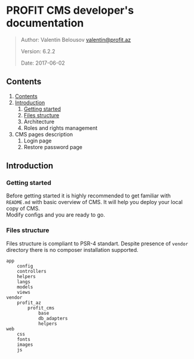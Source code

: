 # PROFIT CMS developer's documentation


> Author: Valentin Belousov valentin@profit.az
>
> Version: 6.2.2
>
> Date: 2017-06-02


## Contents


1. [Contents](#markdown-header-contents)
2. [Introduction](#markdown-header-introduction)
	1. [Getting started](#markdown-header-getting-started)
	2. [Files structure](#markdown-header-files-structure)
	3. Architecture
	4. Roles and rights management
3. CMS pages description
	1. Login page
	2. Restore password page

	
## Introduction


### Getting started


Before getting started it is highly recommended to get familiar with `README.md` with basic overview of CMS. It will help you deploy your local copy of CMS.  
Modify configs and you are ready to go.


### Files structure


Files structure is compliant to PSR-4 standart. Despite presence of `vendor` directory there is no composer installation supported.

	app
		config
		controllers
		helpers
		langs
		models
		views
	vendor
		profit_az
			profit_cms
				base
				db_adapters
				helpers
	web
		css
		fonts
		images
		js